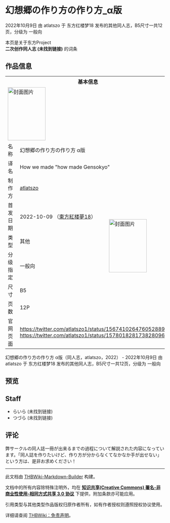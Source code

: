 # 幻想郷の作り方の作り方_α版

<!-- source html: G:\repos\THBWiki-Markdown-Builder\THBWikiMarkdown\Temp\main\9\98\ns0%3A%E5%B9%BB%E6%83%B3%E9%83%B7%E3%81%AE%E4%BD%9C%E3%82%8A%E6%96%B9%E3%81%AE%E4%BD%9C%E3%82%8A%E6%96%B9_%CE%B1%E7%89%88.html -->

2022年10月9日 由 atlatszo 于 东方红楼梦18 发布的其他同人志，B5尺寸一共12页，分级为 一般向

本页是关于东方Project  
 **二次创作同人志 (未找到链接)** 的词条
## 作品信息

<table><tbody><tr><th colspan="3">基本信息</th></tr><tr><td class="cover-artwork-mobile" colspan="2"><a href="./文件-幻想郷の作り方の作り方_α版封面.jpg.md" class="image" title="封面图片"><img alt="封面图片" src="https://upload.thwiki.cc/thumb/9/9d/%E5%B9%BB%E6%83%B3%E9%83%B7%E3%81%AE%E4%BD%9C%E3%82%8A%E6%96%B9%E3%81%AE%E4%BD%9C%E3%82%8A%E6%96%B9_%CE%B1%E7%89%88%E5%B0%81%E9%9D%A2.jpg/119px-%E5%B9%BB%E6%83%B3%E9%83%B7%E3%81%AE%E4%BD%9C%E3%82%8A%E6%96%B9%E3%81%AE%E4%BD%9C%E3%82%8A%E6%96%B9_%CE%B1%E7%89%88%E5%B0%81%E9%9D%A2.jpg" decoding="async" loading="lazy" width="119" height="168" srcset="https://upload.thwiki.cc/thumb/9/9d/%E5%B9%BB%E6%83%B3%E9%83%B7%E3%81%AE%E4%BD%9C%E3%82%8A%E6%96%B9%E3%81%AE%E4%BD%9C%E3%82%8A%E6%96%B9_%CE%B1%E7%89%88%E5%B0%81%E9%9D%A2.jpg/178px-%E5%B9%BB%E6%83%B3%E9%83%B7%E3%81%AE%E4%BD%9C%E3%82%8A%E6%96%B9%E3%81%AE%E4%BD%9C%E3%82%8A%E6%96%B9_%CE%B1%E7%89%88%E5%B0%81%E9%9D%A2.jpg 1.5x, https://upload.thwiki.cc/thumb/9/9d/%E5%B9%BB%E6%83%B3%E9%83%B7%E3%81%AE%E4%BD%9C%E3%82%8A%E6%96%B9%E3%81%AE%E4%BD%9C%E3%82%8A%E6%96%B9_%CE%B1%E7%89%88%E5%B0%81%E9%9D%A2.jpg/238px-%E5%B9%BB%E6%83%B3%E9%83%B7%E3%81%AE%E4%BD%9C%E3%82%8A%E6%96%B9%E3%81%AE%E4%BD%9C%E3%82%8A%E6%96%B9_%CE%B1%E7%89%88%E5%B0%81%E9%9D%A2.jpg 2x" data-file-width="1098" data-file-height="1551"></a></td>
</tr><tr><td class="label">名称</td><td colspan="2"> 幻想郷の作り方の作り方 α版 </td></tr><tr><td class="label">译名</td><td colspan="2"> How we made &#34;how made Gensokyo&#34; </td></tr><tr><td class="label">制作方</td><td><a href="./atlatszo.md" title="atlatszo">atlatszo</a></td><td class="cover-artwork" rowspan="6" style="min-width:168px;"><a href="./文件-幻想郷の作り方の作り方_α版封面.jpg.md" class="image" title="封面图片"><img alt="封面图片" src="https://upload.thwiki.cc/thumb/9/9d/%E5%B9%BB%E6%83%B3%E9%83%B7%E3%81%AE%E4%BD%9C%E3%82%8A%E6%96%B9%E3%81%AE%E4%BD%9C%E3%82%8A%E6%96%B9_%CE%B1%E7%89%88%E5%B0%81%E9%9D%A2.jpg/119px-%E5%B9%BB%E6%83%B3%E9%83%B7%E3%81%AE%E4%BD%9C%E3%82%8A%E6%96%B9%E3%81%AE%E4%BD%9C%E3%82%8A%E6%96%B9_%CE%B1%E7%89%88%E5%B0%81%E9%9D%A2.jpg" decoding="async" loading="lazy" width="119" height="168" srcset="https://upload.thwiki.cc/thumb/9/9d/%E5%B9%BB%E6%83%B3%E9%83%B7%E3%81%AE%E4%BD%9C%E3%82%8A%E6%96%B9%E3%81%AE%E4%BD%9C%E3%82%8A%E6%96%B9_%CE%B1%E7%89%88%E5%B0%81%E9%9D%A2.jpg/178px-%E5%B9%BB%E6%83%B3%E9%83%B7%E3%81%AE%E4%BD%9C%E3%82%8A%E6%96%B9%E3%81%AE%E4%BD%9C%E3%82%8A%E6%96%B9_%CE%B1%E7%89%88%E5%B0%81%E9%9D%A2.jpg 1.5x, https://upload.thwiki.cc/thumb/9/9d/%E5%B9%BB%E6%83%B3%E9%83%B7%E3%81%AE%E4%BD%9C%E3%82%8A%E6%96%B9%E3%81%AE%E4%BD%9C%E3%82%8A%E6%96%B9_%CE%B1%E7%89%88%E5%B0%81%E9%9D%A2.jpg/238px-%E5%B9%BB%E6%83%B3%E9%83%B7%E3%81%AE%E4%BD%9C%E3%82%8A%E6%96%B9%E3%81%AE%E4%BD%9C%E3%82%8A%E6%96%B9_%CE%B1%E7%89%88%E5%B0%81%E9%9D%A2.jpg 2x" data-file-width="1098" data-file-height="1551"></a></td>
</tr><tr><td class="label">首发日期</td><td>2022-10-09&#160;（<a href="/展会作品列表?e=%E4%B8%9C%E6%96%B9%E7%BA%A2%E6%A5%BC%E6%A2%A6%2318">東方紅楼夢18</a>）</td></tr><tr><td class="label">类型</td><td>其他</td></tr><tr><td class="label">分级指定</td><td>一般向</td></tr><tr><td class="label">尺寸</td><td>B5</td></tr><tr><td class="label">页数</td><td>12P</td></tr>
<tr><td class="label">官网页面</td><td colspan="2"><a rel="nofollow" class="external free" href="https://twitter.com/atlatszo1/status/1567410264760528896">https://twitter.com/atlatszo1/status/1567410264760528896</a><br><a rel="nofollow" class="external free" href="https://twitter.com/atlatszo1/status/1578018281738280962">https://twitter.com/atlatszo1/status/1578018281738280962</a></td></tr></tbody></table>

幻想郷の作り方の作り方 α版（同人志，atlatszo，2022） - 2022年10月9日 由 atlatszo 于 东方红楼梦18 发布的其他同人志，B5尺寸一共12页，分级为 一般向
## 预览
## Staff
- らいら (未找到链接)
- つづら (未找到链接)

## 评论

  
弊サークルの同人誌一冊が出来るまでの過程について解説された内容になっています。「同人誌を作りたいけど、作り方が分からなくてなかなか手が出せない」という方は、是非お求めください！
  


  
  

  





---

此文档由 [THBWiki-Markdown-Builder](https://github.com/Delsin-Yu/THBWiki-Markdown-Builder) 构建。

文档中的所有内容除特殊注明外，均在 [**知识共享(Creative Commons) 署名-非商业性使用-相同方式共享 3.0 协议**](https://creativecommons.org/licenses/by-sa/3.0/deed.zh-hans) 下提供，附加条款亦可能应用。

引用类型与其他类型作品版权归原作者所有，如有作者授权则遵照授权协议使用。

详细请查阅 [THBWiki：免责声明](https://thbwiki.cc/THBWiki:%E5%85%8D%E8%B4%A3%E5%A3%B0%E6%98%8E)。

